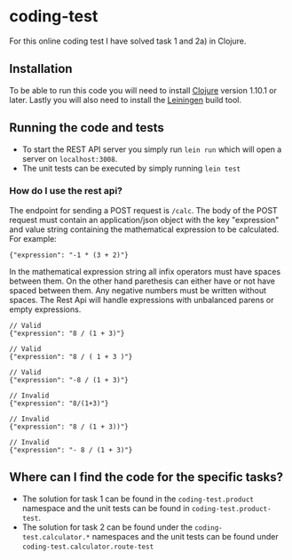 # coding-test
For this online coding test I have solved task 1 and 2a) in Clojure.

## Installation
To be able to run this code you will need to install [Clojure](https://clojure.org/guides/getting_started#_clojure_installer_and_cli_tools) version 1.10.1 or later.
Lastly you will also need to install the [Leiningen](https://leiningen.org/#install) build tool.

## Running the code and tests
- To start the REST API server you simply run `lein run` which will open a server on `localhost:3008`.
- The unit tests can be executed by simply running `lein test`

### How do I use the rest api?
The endpoint for sending a POST request is `/calc`. The body of the POST request must contain an application/json object with the key
"expression" and value string containing the mathematical expression to be calculated. For example:
```
{"expression": "-1 * (3 + 2)"}
```
In the mathematical expression string all infix operators must have spaces between them. On the other hand parethesis can either have or not have spaced between them. Any negative numbers must be written without spaces. The Rest Api will handle expressions with unbalanced parens or empty expressions.
```
// Valid
{"expression": "8 / (1 + 3)"}

// Valid
{"expression": "8 / ( 1 + 3 )"}

// Valid
{"expression": "-8 / (1 + 3)"}

// Invalid
{"expression": "8/(1+3)"}

// Invalid
{"expression": "8 / (1 + 3))"}

// Invalid
{"expression": "- 8 / (1 + 3)"}

```

## Where can I find the code for the specific tasks?
- The solution for task 1 can be found in the `coding-test.product` namespace and the unit tests can be found in `coding-test.product-test`.
- The solution for task 2 can be found under the `coding-test.calculator.*` namespaces and the unit tests can be found under `coding-test.calculator.route-test`
